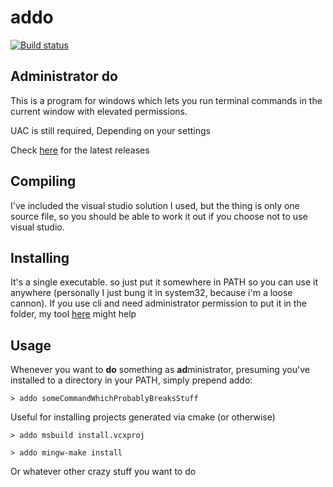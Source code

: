 # addo

[![Build status](https://img.shields.io/appveyor/ci/jonnyptn/addo.svg?label=build)](https://ci.appveyor.com/project/JonnyPtn/sfml-doom)

## Administrator do

This is a program for windows which lets you run terminal commands in the current window with elevated permissions.

UAC is still required, Depending on your settings

Check [here](https://github.com/JonnyPtn/addo/releases) for the latest releases

## Compiling
I've included the visual studio solution I used, but the thing is only one source file, so you should be able to work it out if you choose not to use visual studio. 

## Installing
It's a single executable. so just put it somewhere in PATH so you can use it anywhere (personally I just bung it in system32, because i'm a loose cannon). If you use cli and need administrator permission to put it in the folder, my tool [here](https://github.com/JonnyPtn/sudo/) might help

## Usage
Whenever you want to **do** something as **ad**ministrator, presuming you've installed to a directory in your PATH, simply prepend addo:

`> addo someCommandWhichProbablyBreaksStuff`

Useful for installing projects generated via cmake (or otherwise)

`> addo msbuild install.vcxproj`

`> addo mingw-make install`

Or whatever other crazy stuff you want to do
